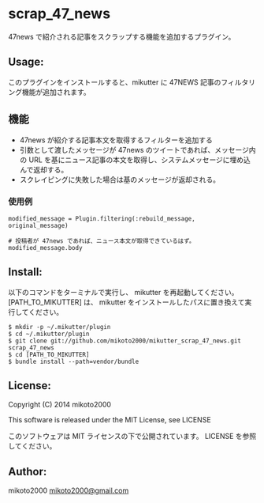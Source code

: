 scrap_47_news
=============

47news で紹介される記事をスクラップする機能を追加するプラグイン。

Usage:
------

このプラグインをインストールすると、mikutter に 47NEWS 記事のフィルタリング機能が追加されます。

## 機能

- 47news が紹介する記事本文を取得するフィルターを追加する
- 引数として渡したメッセージが 47news のツイートであれば、メッセージ内の URL を基にニュース記事の本文を取得し、システムメッセージに埋め込んで返却する。
- スクレイピングに失敗した場合は基のメッセージが返却される。

### 使用例

~~~ { .rb }
modified_message = Plugin.filtering(:rebuild_message, original_message)

# 投稿者が 47news であれば、ニュース本文が取得できているはず。
modified_message.body
~~~

Install:
--------

以下のコマンドをターミナルで実行し、 mikutter を再起動してください。
[PATH_TO_MIKUTTER] は、 mikutter をインストールしたパスに置き換えて実行してください。

~~~ { .sh }
$ mkdir -p ~/.mikutter/plugin
$ cd ~/.mikutter/plugin
$ git clone git://github.com/mikoto2000/mikutter_scrap_47_news.git scrap_47_news
$ cd [PATH_TO_MIKUTTER]
$ bundle install --path=vendor/bundle
~~~

License:
--------

Copyright (C) 2014 mikoto2000

This software is released under the MIT License, see LICENSE

このソフトウェアは MIT ライセンスの下で公開されています。 LICENSE を参照してください。

Author:
-------

mikoto2000 <mikoto2000@gmail.com>
